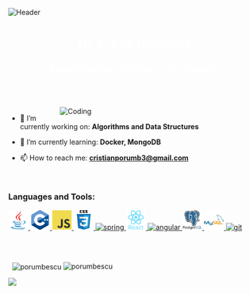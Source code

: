 ![Header](https://github.com/Porumbescu/Porumbescu/assets/86052161/5fcf3520-6ab6-4882-98ca-b5697b8fb7dd)

<span><h1 align="center" style="color: white;">Hi 👋, I'm Cristian</h1></span>
<span><h3 align="center" style="color: white;">A passionate java developer from Romania</h3></span>

<br>
<br>
<br>

<img align="right" alt="Coding" width="400" src="https://github.com/Porumbescu/Porumbescu/assets/86052161/603026ce-5b42-453a-bfa9-705a49dfe4a0">

- 🔭 I’m currently working on: **Algorithms and Data Structures**

- 🌱 I’m currently learning: **Docker, MongoDB**

- 📫 How to reach me: **cristianporumb3@gmail.com**

<br>




<h3 align="left">Languages and Tools:</h3>
<p align="left"> 
  <a href="https://www.java.com" target="_blank" rel="noreferrer"> <img src="https://raw.githubusercontent.com/devicons/devicon/master/icons/java/java-original.svg" alt="java" width="40" height="40"/> </a> 
  <a href="https://www.w3schools.com/cpp/" target="_blank" rel="noreferrer"> <img src="https://raw.githubusercontent.com/devicons/devicon/master/icons/cplusplus/cplusplus-original.svg" alt="cplusplus" width="40" height="40"/> </a>
  <a href="https://developer.mozilla.org/en-US/docs/Web/JavaScript" target="_blank" rel="noreferrer"> <img src="https://raw.githubusercontent.com/devicons/devicon/master/icons/javascript/javascript-original.svg" alt="javascript" width="40" height="40"/> </a> 
  <a href="https://www.w3schools.com/css/" target="_blank" rel="noreferrer"> <img src="https://raw.githubusercontent.com/devicons/devicon/master/icons/css3/css3-original-wordmark.svg" alt="css3" width="40" height="40"/> </a> 
  <a href="https://spring.io/" target="_blank" rel="noreferrer"> <img src="https://www.vectorlogo.zone/logos/springio/springio-icon.svg" alt="spring" width="40" height="40"/> </a> 
  <a href="https://reactjs.org/" target="_blank" rel="noreferrer"> <img src="https://raw.githubusercontent.com/devicons/devicon/master/icons/react/react-original-wordmark.svg" alt="react" width="40" height="40"/> </a> 
  <a href="https://angular.io" target="_blank" rel="noreferrer"> <img src="https://angular.io/assets/images/logos/angular/angular.svg" alt="angular" width="40" height="40"/> </a> 
  <a href="https://www.postgresql.org" target="_blank" rel="noreferrer"> <img src="https://raw.githubusercontent.com/devicons/devicon/master/icons/postgresql/postgresql-original-wordmark.svg" alt="postgresql" width="40" height="40"/> </a> 
  <a href="https://www.mysql.com/" target="_blank" rel="noreferrer"> <img src="https://raw.githubusercontent.com/devicons/devicon/master/icons/mysql/mysql-original-wordmark.svg" alt="mysql" width="40" height="40"/> </a> 
  <a href="https://git-scm.com/" target="_blank" rel="noreferrer"> <img src="https://www.vectorlogo.zone/logos/git-scm/git-scm-icon.svg" alt="git" width="40" height="40"/> </a> 
</p>

<br>
<br>




<p>&nbsp;
  <img align="center" src="https://github-readme-stats.vercel.app/api?username=porumbescu&show_icons=true&count_private=true&theme=dark&locale=en" alt="porumbescu" /> 
  <img align="top" src="https://github-readme-stats.vercel.app/api/top-langs?username=porumbescu&show_icons=true&theme=dark&locale=en&layout=compact" alt="porumbescu" />
</p>

<p><img align="left" src="https://github-readme-streak-stats.herokuapp.com/?user=porumbescu&theme=dark"/></p>

<p></p>
